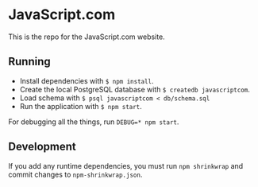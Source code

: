 # JavaScript.com

This is the repo for the JavaScript.com website.

## Running

* Install dependencies with `$ npm install`.
* Create the local PostgreSQL database with `$ createdb javascriptcom`.
* Load schema with `$ psql javascriptcom < db/schema.sql`
* Run the application with `$ npm start`.

For debugging all the things, run `DEBUG=* npm start`.

## Development

If you add any runtime dependencies, you must run `npm shrinkwrap` and
commit changes to `npm-shrinkwrap.json`.

